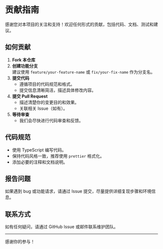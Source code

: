 # 贡献指南

感谢您对本项目的关注和支持！欢迎任何形式的贡献，包括代码、文档、测试和建议。

## 如何贡献

1. **Fork 本仓库**  
2. **创建功能分支**  
   建议使用 `feature/your-feature-name` 或 `fix/your-fix-name` 作为分支名。  
3. **提交代码**  
   - 遵循项目的代码规范和格式。  
   - 提交信息清晰简洁，描述具体修改内容。  
4. **提交 Pull Request**  
   - 描述清楚你的变更目的和效果。  
   - 关联相关 Issue（如有）。  
5. **等待审查**  
   - 我们会尽快进行代码审查和反馈。  

## 代码规范

- 使用 TypeScript 编写代码。  
- 保持代码风格一致，推荐使用 `prettier` 格式化。  
- 添加必要的注释和文档说明。  

## 报告问题

如果遇到 bug 或功能请求，请通过 Issue 提交，尽量提供详细复现步骤和环境信息。

## 联系方式

如有任何疑问，请通过 GitHub Issue 或邮件联系维护团队。

---

感谢你的参与！
